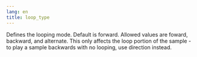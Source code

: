 ```yaml
---
lang: en
title: loop_type
---
```

Defines the looping mode. Default is forward. Allowed values are foward,
backward, and alternate. This only affects the loop portion of the sample - to
play a sample backwards with no looping, use direction instead.

